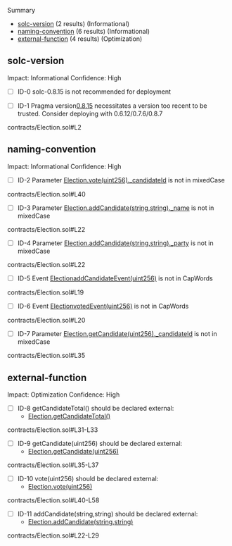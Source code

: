 Summary
 - [solc-version](#solc-version) (2 results) (Informational)
 - [naming-convention](#naming-convention) (6 results) (Informational)
 - [external-function](#external-function) (4 results) (Optimization)
## solc-version
Impact: Informational
Confidence: High
 - [ ] ID-0
solc-0.8.15 is not recommended for deployment

 - [ ] ID-1
Pragma version[0.8.15](contracts/Election.sol#L2) necessitates a version too recent to be trusted. Consider deploying with 0.6.12/0.7.6/0.8.7

contracts/Election.sol#L2


## naming-convention
Impact: Informational
Confidence: High
 - [ ] ID-2
Parameter [Election.vote(uint256)._candidateId](contracts/Election.sol#L40) is not in mixedCase

contracts/Election.sol#L40


 - [ ] ID-3
Parameter [Election.addCandidate(string,string)._name](contracts/Election.sol#L22) is not in mixedCase

contracts/Election.sol#L22


 - [ ] ID-4
Parameter [Election.addCandidate(string,string)._party](contracts/Election.sol#L22) is not in mixedCase

contracts/Election.sol#L22


 - [ ] ID-5
Event [ElectionaddCandidateEvent(uint256)](contracts/Election.sol#L19) is not in CapWords

contracts/Election.sol#L19


 - [ ] ID-6
Event [ElectionvotedEvent(uint256)](contracts/Election.sol#L20) is not in CapWords

contracts/Election.sol#L20


 - [ ] ID-7
Parameter [Election.getCandidate(uint256)._candidateId](contracts/Election.sol#L35) is not in mixedCase

contracts/Election.sol#L35


## external-function
Impact: Optimization
Confidence: High
 - [ ] ID-8
getCandidateTotal() should be declared external:
	- [Election.getCandidateTotal()](contracts/Election.sol#L31-L33)

contracts/Election.sol#L31-L33


 - [ ] ID-9
getCandidate(uint256) should be declared external:
	- [Election.getCandidate(uint256)](contracts/Election.sol#L35-L37)

contracts/Election.sol#L35-L37


 - [ ] ID-10
vote(uint256) should be declared external:
	- [Election.vote(uint256)](contracts/Election.sol#L40-L58)

contracts/Election.sol#L40-L58


 - [ ] ID-11
addCandidate(string,string) should be declared external:
	- [Election.addCandidate(string,string)](contracts/Election.sol#L22-L29)

contracts/Election.sol#L22-L29


